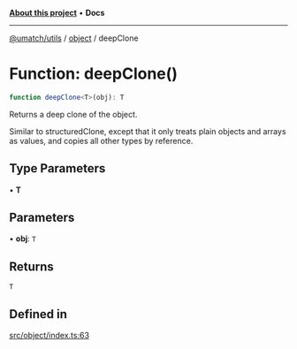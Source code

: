 [**About this project**](../../README.md) • **Docs**

***

[@umatch/utils](../../api.md) / [object](../README.md) / deepClone

# Function: deepClone()

```ts
function deepClone<T>(obj): T
```

Returns a deep clone of the object.

Similar to structuredClone, except that it only treats plain
objects and arrays as values, and copies all other types by
reference.

## Type Parameters

• **T**

## Parameters

• **obj**: `T`

## Returns

`T`

## Defined in

[src/object/index.ts:63](https://github.com/umatch-oficial/utils/blob/main/src/object/index.ts#L63)
